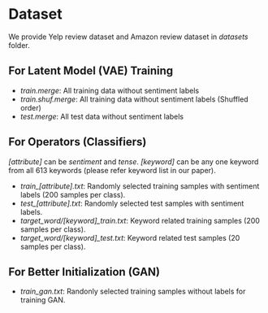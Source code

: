 # Dataset
We provide Yelp review dataset and Amazon review dataset in *datasets* folder.

## For Latent Model (VAE) Training 
- *train.merge*: All training data without sentiment labels 
- *train.shuf.merge*: All training data without sentiment labels (Shuffled order) 
- *test.merge*: All test data without sentiment labels

## For Operators (Classifiers)
*[attribute]* can be *sentiment* and *tense*. *[keyword]* can be any one keyword from all 613 keywords (please refer keyword list in our paper).
- *train_[attribute].txt*: Randomly selected training samples with sentiment labels (200 samples per class).
- *test_[attribute].txt*: Randomly selected test samples with sentiment labels.
- *target_word/[keyword]_train.txt*: Keyword related training samples (200 samples per class).
- *target_word/[keyword]_test.txt*: Keyword related test samples (20 samples per class).


## For Better Initialization (GAN)
- *train_gan.txt*: Randonly selected training samples without labels for training GAN.